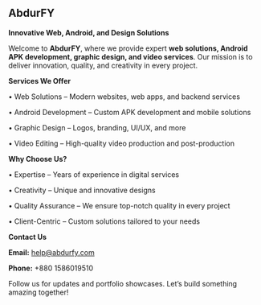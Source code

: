 ## AbdurFY
**Innovative Web, Android, and Design Solutions**

Welcome to **AbdurFY**, where we provide expert **web solutions, Android APK development, graphic design, and video services**. Our mission is to deliver innovation, quality, and creativity in every project.

 **Services We Offer**

<p>• Web Solutions – Modern websites, web apps, and backend services</p>
<p>• Android Development – Custom APK development and mobile solutions</p>
<p>• Graphic Design – Logos, branding, UI/UX, and more</p>
<p>• Video Editing – High-quality video production and post-production</p>

 **Why Choose Us?**

<p>• Expertise – Years of experience in digital services</p>
<p>• Creativity – Unique and innovative designs</p>
<p>• Quality Assurance – We ensure top-notch quality in every project</p>
<p>• Client-Centric – Custom solutions tailored to your needs</p>

 **Contact Us**

 **Email:** help@abdurfy.com</p>
 **Phone:** +880 1586019510</p>

Follow us for updates and portfolio showcases. Let’s build something amazing together!
